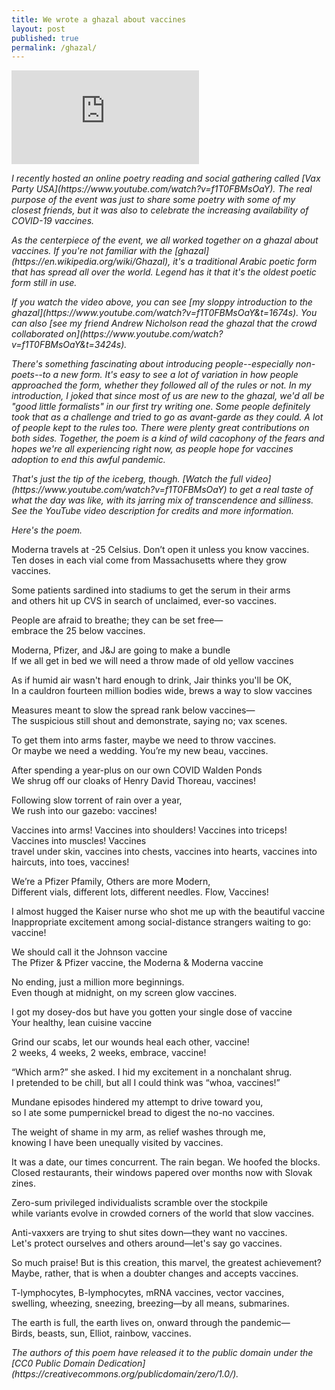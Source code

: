 ```yaml
---
title: We wrote a ghazal about vaccines
layout: post
published: true
permalink: /ghazal/
---
```


<iframe src="https://www.youtube.com/embed/f1T0FBMsOaY" title="YouTube video player" frameborder="0" allow="accelerometer; autoplay; clipboard-write; encrypted-media; gyroscope; picture-in-picture" allowfullscreen></iframe>

<p style="font-style: italic;">I recently hosted an online poetry reading and social gathering called [Vax Party USA](https://www.youtube.com/watch?v=f1T0FBMsOaY). The real purpose of the event was just to share some poetry with some of my closest friends, but it was also to celebrate the increasing availability of COVID-19 vaccines.</p>

<p style="font-style: italic;">As the centerpiece of the event, we all worked together on a ghazal about vaccines. If you're not familiar with the [ghazal](https://en.wikipedia.org/wiki/Ghazal), it's a traditional Arabic poetic form that has spread all over the world. Legend has it that it's the oldest poetic form still in use.</p>

<p style="font-style: italic;">If you watch the video above, you can see [my sloppy introduction to the ghazal](https://www.youtube.com/watch?v=f1T0FBMsOaY&t=1674s). You can also [see my friend Andrew Nicholson read the ghazal that the crowd collaborated on](https://www.youtube.com/watch?v=f1T0FBMsOaY&t=3424s).</p>

<p style="font-style: italic;">There's something fascinating about introducing people--especially non-poets--to a new form. It's easy to see a lot of variation in how people approached the form, whether they followed all of the rules or not. In my introduction, I joked that since most of us are new to the ghazal, we'd all be "good little formalists" in our first try writing one. Some people definitely took that as a challenge and tried to go as avant-garde as they could. A lot of people kept to the rules too. There were plenty great contributions on both sides. Together, the poem is a kind of wild cacophony of the fears and hopes we're all experiencing right now, as people hope for vaccines adoption to end this awful pandemic.</p>

<p style="font-style: italic;">That's just the tip of the iceberg, though. [Watch the full video](https://www.youtube.com/watch?v=f1T0FBMsOaY) to get a real taste of what the day was like, with its jarring mix of transcendence and silliness. See the YouTube video description for credits and more information.</p>

<p style="font-style: italic;">Here's the poem.</p>

Moderna travels at -25 Celsius. Don’t open it unless you know vaccines.<br />
Ten doses in each vial come from Massachusetts where they grow vaccines.

Some patients sardined into stadiums to get the serum in their arms<br />
and others hit up CVS in search of unclaimed, ever-so vaccines.

People are afraid to breathe; they can be set free—<br />
embrace the 25 below vaccines.

Moderna, Pfizer, and J&J are going to make a bundle<br />
If we all get in bed we will need a throw made of old yellow vaccines

As if humid air wasn't hard enough to drink, Jair thinks you'll be OK,<br />
In a cauldron fourteen million bodies wide, brews a way to slow vaccines

Measures meant to slow the spread rank below vaccines—<br />
The suspicious still shout and demonstrate, saying no; vax scenes.

To get them into arms faster, maybe we need to throw vaccines.<br />
Or maybe we need a wedding. You’re my new beau, vaccines.

After spending a year-plus on our own COVID Walden Ponds<br />
We shrug off our cloaks of Henry David Thoreau, vaccines!

Following slow torrent of rain over a year,<br />
We rush into our gazebo: vaccines!

Vaccines into arms! Vaccines into shoulders! Vaccines into triceps! Vaccines into muscles! Vaccines<br />
travel under skin, vaccines into chests, vaccines into hearts, vaccines into haircuts, into toes, vaccines!

We’re a Pfizer Pfamily, Others are more Modern,<br />
Different vials, different lots, different needles. Flow, Vaccines!

I almost hugged the Kaiser nurse who shot me up with the beautiful vaccine<br />
Inappropriate excitement among social-distance strangers waiting to go: vaccine!  

We should call it the Johnson vaccine<br />
The Pfizer & Pfizer vaccine, the Moderna & Moderna vaccine

No ending, just a million more beginnings.<br />
Even though at midnight, on my screen glow vaccines.

I got my dosey-dos but have you gotten your single dose of vaccine<br />
Your healthy, lean cuisine vaccine

Grind our scabs, let our wounds heal each other, vaccine!<br />
2 weeks, 4 weeks, 2 weeks, embrace, vaccine!

“Which arm?” she asked. I hid my excitement in a nonchalant shrug.<br />
I pretended to be chill, but all I could think was “whoa, vaccines!”

Mundane episodes hindered my attempt to drive toward you,<br />
so I ate some pumpernickel bread to digest the no-no vaccines.

The weight of shame in my arm, as relief washes through me,<br />
knowing I have been unequally visited by vaccines.

It was a date, our times concurrent. The rain began. We hoofed the blocks.<br />
Closed restaurants, their windows papered over months now with Slovak zines.

Zero-sum privileged individualists scramble over the stockpile<br />
while variants evolve in crowded corners of the world that slow vaccines.

Anti-vaxxers are trying to shut sites down—they want no vaccines.<br />
Let's protect ourselves and others around—let's say go vaccines.

So much praise! But is this creation, this marvel, the greatest achievement?<br />
Maybe, rather, that is when a doubter changes and accepts vaccines.

T-lymphocytes, B-lymphocytes, mRNA vaccines, vector vaccines,<br />
swelling, wheezing, sneezing, breezing—by all means, submarines.

The earth is full, the earth lives on, onward through the pandemic—<br />
Birds, beasts, sun, Elliot, rainbow, vaccines.

<p style="font-style: italic;">The authors of this poem have released it to the public domain under the [CC0 Public Domain Dedication](https://creativecommons.org/publicdomain/zero/1.0/).</p>

